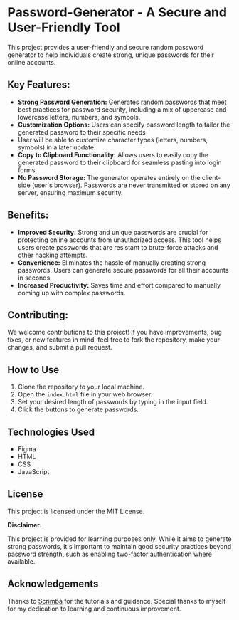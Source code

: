# Password-Generator - A Secure and User-Friendly Tool

This project provides a user-friendly and secure random password generator to help individuals create strong, unique passwords for their online accounts.

## Key Features:

* **Strong Password Generation:** Generates random passwords that meet best practices for password security, including a mix of uppercase and lowercase letters, numbers, and symbols. 
* **Customization Options:** Users can specify password length to tailor the generated password to their specific needs
* User will be able to customize character types (letters, numbers, symbols) in a later update. 
* **Copy to Clipboard Functionality:**  Allows users to easily copy the generated password to their clipboard for seamless pasting into login forms.
* **No Password Storage:** The generator operates entirely on the client-side (user's browser). Passwords are never transmitted or stored on any server, ensuring maximum security.

## Benefits:

* **Improved Security:** Strong and unique passwords are crucial for protecting online accounts from unauthorized access. This tool helps users create passwords that are resistant to brute-force attacks and other hacking attempts.
* **Convenience:** Eliminates the hassle of manually creating strong passwords. Users can generate secure passwords for all their accounts in seconds.
* **Increased Productivity:** Saves time and effort compared to manually coming up with complex passwords.

## Contributing:

We welcome contributions to this project! If you have improvements, bug fixes, or new features in mind, feel free to fork the repository, make your changes, and submit a pull request.


## How to Use

1. Clone the repository to your local machine.
2. Open the `index.html` file in your web browser.
3. Set your desired length of passwords by typing in the input field.
4. Click the buttons to generate passwords.


## Technologies Used

- Figma
- HTML
- CSS
- JavaScript

## License

This project is licensed under the MIT License. 

**Disclaimer:**

This project is provided for learning purposes only. While it aims to generate strong passwords, it's important to maintain good security practices beyond password strength, such as enabling two-factor authentication where available.


## Acknowledgements

Thanks to [Scrimba](https://scrimba.com) for the tutorials and guidance.
Special thanks to myself for my dedication to learning and continuous improvement.
